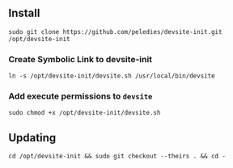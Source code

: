 ## Install

```
sudo git clone https://github.com/peledies/devsite-init.git /opt/devsite-init
```

### Create Symbolic Link to devsite-init
```
ln -s /opt/devsite-init/devsite.sh /usr/local/bin/devsite
```

### Add execute permissions to `devsite`
```
sudo chmod +x /opt/devsite-init/devsite.sh 
```

## Updating

```
cd /opt/devsite-init && sudo git checkout --theirs . && cd -
```